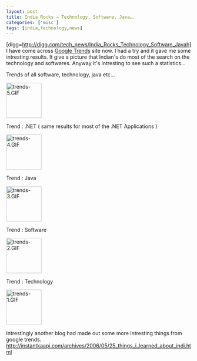 ```yaml
---
layout: post
title: India Rocks – Technology, Software, Java….
categories: ['misc']
tags: [india,technology,news]
---
```

[digg=http://digg.com/tech_news/India_Rocks_Technology_Software_Javah]<a href="../images/2006/05/trends-1.GIF" title="trends-1.GIF" class="imagelink"></a><a href="../images/2006/05/trends-1.GIF" title="trends-1.GIF" class="imagelink"></a>I have come across <a href="http://www.google.com/trends">Google Trends</a> site now. I had a try and it gave me some intresting results. It give a picture that Indian's do most of the search on the technology and softwares. Anyway it's intresting to see such a statistics...

Trends of all software, technology, java etc...

<a href="../images/2006/05/trends-5.GIF" title="trends-5.GIF" class="imagelink"><img src="../images/2006/05/trends-5.thumbnail.GIF" alt="trends-5.GIF" height="96" /></a>

Trend : .NET ( same results for most of the .NET Applications )

<a href="../images/2006/05/trends-4.GIF" title="trends-4.GIF" class="imagelink"><img src="../images/2006/05/trends-4.thumbnail.GIF" alt="trends-4.GIF" height="96" /></a>

Trend : Java

<a href="../images/2006/05/trends-3.GIF" title="trends-3.GIF" class="imagelink"><img src="../images/2006/05/trends-3.GIF" alt="trends-3.GIF" height="96" /></a>

Trend : Software

<a href="../images/2006/05/trends-2.GIF" title="trends-2.GIF" class="imagelink"><img src="../images/2006/05/trends-2.thumbnail.GIF" alt="trends-2.GIF" height="96" /></a>

Trend : Technology

<a href="../images/2006/05/trends-1.GIF" title="trends-1.GIF" class="imagelink"><img src="../images/2006/05/trends-1.thumbnail.GIF" alt="trends-1.GIF" height="96" /></a>

Intrestingly another blog had made out some more intresting things from google trends. <a href="http://instantkaapi.com/archives/2006/05/25_things_i_learned_about_indi.html">http://instantkaapi.com/archives/2006/05/25_things_i_learned_about_indi.html</a>
